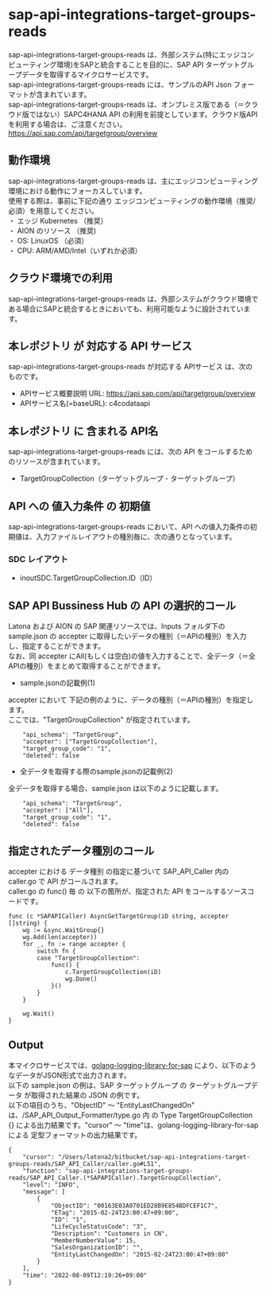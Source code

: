 # sap-api-integrations-target-groups-reads  
sap-api-integrations-target-groups-reads は、外部システム(特にエッジコンピューティング環境)をSAPと統合することを目的に、SAP API ターゲットグループデータを取得するマイクロサービスです。  
sap-api-integrations-target-groups-reads には、サンプルのAPI Json フォーマットが含まれています。  
sap-api-integrations-target-groups-reads は、オンプレミス版である（＝クラウド版ではない）SAPC4HANA API の利用を前提としています。クラウド版APIを利用する場合は、ご注意ください。  
https://api.sap.com/api/targetgroup/overview    

## 動作環境
sap-api-integrations-target-groups-reads は、主にエッジコンピューティング環境における動作にフォーカスしています。   
使用する際は、事前に下記の通り エッジコンピューティングの動作環境（推奨/必須）を用意してください。   
・ エッジ Kubernetes （推奨）    
・ AION のリソース （推奨)    
・ OS: LinuxOS （必須）    
・ CPU: ARM/AMD/Intel（いずれか必須） 

## クラウド環境での利用  
sap-api-integrations-target-groups-reads は、外部システムがクラウド環境である場合にSAPと統合するときにおいても、利用可能なように設計されています。  

## 本レポジトリ が 対応する API サービス
sap-api-integrations-target-groups-reads が対応する APIサービス は、次のものです。

* APIサービス概要説明 URL: https://api.sap.com/api/targetgroup/overview  
* APIサービス名(=baseURL): c4codataapi

## 本レポジトリ に 含まれる API名
sap-api-integrations-target-groups-reads には、次の API をコールするためのリソースが含まれています。  

* TargetGroupCollection（ターゲットグループ - ターゲットグループ）

## API への 値入力条件 の 初期値
sap-api-integrations-target-groups-reads において、API への値入力条件の初期値は、入力ファイルレイアウトの種別毎に、次の通りとなっています。  

### SDC レイアウト

* inoutSDC.TargetGroupCollection.ID（ID）   


## SAP API Bussiness Hub の API の選択的コール

Latona および AION の SAP 関連リソースでは、Inputs フォルダ下の sample.json の accepter に取得したいデータの種別（＝APIの種別）を入力し、指定することができます。  
なお、同 accepter にAll(もしくは空白)の値を入力することで、全データ（＝全APIの種別）をまとめて取得することができます。  

* sample.jsonの記載例(1)  

accepter において 下記の例のように、データの種別（＝APIの種別）を指定します。  
ここでは、"TargetGroupCollection" が指定されています。    
  
```
	"api_schema": "TargetGroup",
	"accepter": ["TargetGroupCollection"],
	"target_group_code": "1",
	"deleted": false
```
  
* 全データを取得する際のsample.jsonの記載例(2)  

全データを取得する場合、sample.json は以下のように記載します。  

```
	"api_schema": "TargetGroup",
	"accepter": ["All"],
	"target_group_code": "1",
	"deleted": false
```

## 指定されたデータ種別のコール

accepter における データ種別 の指定に基づいて SAP_API_Caller 内の caller.go で API がコールされます。  
caller.go の func() 毎 の 以下の箇所が、指定された API をコールするソースコードです。  

```
func (c *SAPAPICaller) AsyncGetTargetGroup(iD string, accepter []string) {
	wg := &sync.WaitGroup{}
	wg.Add(len(accepter))
	for _, fn := range accepter {
		switch fn {
		case "TargetGroupCollection":
			func() {
				c.TargetGroupCollection(iD)
				wg.Done()
			}()
		}
	}

	wg.Wait()
}
```

## Output  
本マイクロサービスでは、[golang-logging-library-for-sap](https://github.com/latonaio/golang-logging-library-for-sap) により、以下のようなデータがJSON形式で出力されます。  
以下の sample.json の例は、SAP ターゲットグループ  の ターゲットグループデータ が取得された結果の JSON の例です。  
以下の項目のうち、"ObjectID" ～ "EntityLastChangedOn" は、/SAP_API_Output_Formatter/type.go 内 の Type TargetGroupCollection {} による出力結果です。"cursor" ～ "time"は、golang-logging-library-for-sap による 定型フォーマットの出力結果です。  

```
{
	"cursor": "/Users/latona2/bitbucket/sap-api-integrations-target-groups-reads/SAP_API_Caller/caller.go#L51",
	"function": "sap-api-integrations-target-groups-reads/SAP_API_Caller.(*SAPAPICaller).TargetGroupCollection",
	"level": "INFO",
	"message": [
		{
			"ObjectID": "00163E03A0701ED28B9E854BDFCEF1C7",
			"ETag": "2015-02-24T23:00:47+09:00",
			"ID": "1",
			"LifeCycleStatusCode": "3",
			"Description": "Customers in CN",
			"MemberNumberValue": 15,
			"SalesOrganizationID": "",
			"EntityLastChangedOn": "2015-02-24T23:00:47+09:00"
		}
	],
	"time": "2022-08-09T12:19:26+09:00"
}

```
